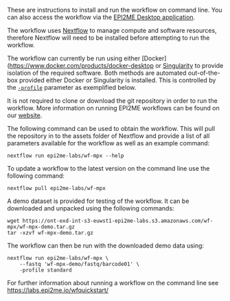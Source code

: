 
These are instructions to install and run the workflow on command line.
You can also access the workflow via the
[EPI2ME Desktop application](https://labs.epi2me.io/downloads/).

The workflow uses [Nextflow](https://www.nextflow.io/) to manage
compute and software resources,
therefore Nextflow will need to be
installed before attempting to run the workflow.

The workflow can currently be run using either
[Docker](https://www.docker.com/products/docker-desktop
or [Singularity](https://docs.sylabs.io/guides/3.0/user-guide/index.html)
to provide isolation of the required software.
Both methods are automated out-of-the-box provided
either Docker or Singularity is installed.
This is controlled by the
[`-profile`](https://www.nextflow.io/docs/latest/config.html#config-profiles)
parameter as exemplified below.

It is not required to clone or download the git repository
in order to run the workflow.
More information on running EPI2ME workflows can
be found on our [website](https://labs.epi2me.io/wfindex).

The following command can be used to obtain the workflow.
This will pull the repository in to the assets folder of
Nextflow and provide a list of all parameters
available for the workflow as well as an example command:

```
nextflow run epi2me-labs/wf-mpx --help
```
To update a workflow to the latest version on the command line use
the following command:
```
nextflow pull epi2me-labs/wf-mpx
```

A demo dataset is provided for testing of the workflow.
It can be downloaded and unpacked using the following commands:
```
wget https://ont-exd-int-s3-euwst1-epi2me-labs.s3.amazonaws.com/wf-mpx/wf-mpx-demo.tar.gz
tar -xzvf wf-mpx-demo.tar.gz
```
The workflow can then be run with the downloaded demo data using:
```
nextflow run epi2me-labs/wf-mpx \
	--fastq 'wf-mpx-demo/fastq/barcode01' \
	-profile standard
```

For further information about running a workflow on
the command line see https://labs.epi2me.io/wfquickstart/
